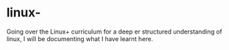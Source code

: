 # linux-
Going over the Linux+ curriculum for a deep er structured understanding of linux, I will be documenting what I have learnt here.
